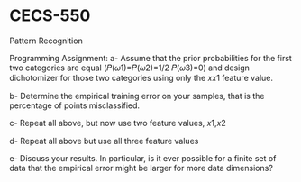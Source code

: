 # CECS-550
Pattern Recognition 

Programming Assignment:
a- Assume that the prior probabilities for the first two categories are equal (𝑃(𝜔1)=𝑃(𝜔2)=1/2  𝑃(𝜔3)=0) and design dichotomizer for those two categories using only the 𝑥𝑥1 feature value.

b- Determine the empirical training error on your samples, that is the percentage of points misclassified.

c- Repeat all above, but now use two feature values, 𝑥1,𝑥2

d- Repeat all above but use all three feature values

e- Discuss your results. In particular, is it ever possible for a finite set of data that the empirical error might be larger for more data dimensions?

